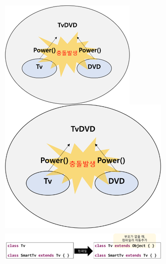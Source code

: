 <img src = "assets/built/postsImages/TheCornerstoneOfJava/2021-06-15-7cornerstoneJava3/img.png" width="80%" align="left"><br/>
![img.png](img.png)

![img_1.png](img_1.png)